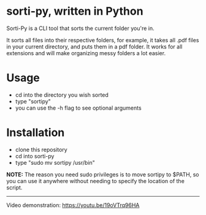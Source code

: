 # sorti-py, written in Python


Sorti-Py is a CLI tool that sorts the current folder you're in.

It sorts all files into their respective folders, for example, it takes all .pdf files in your current directory, and puts them in a pdf folder.
It works for all extensions and will make organizing messy folders a lot easier.

# Usage
- cd into the directory you wish sorted
- type "sortipy"
- you can use the -h flag to see optional arguments



# Installation
- clone this repository
- cd into sorti-py
- type "sudo mv sortipy /usr/bin"


**NOTE:** The reason you need sudo privileges is to move sortipy to $PATH, so you can use it anywhere without needing to specify the location of the script.

-------------------------------
Video demonstration: https://youtu.be/19oVTrq96HA
